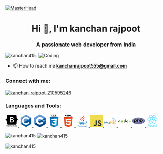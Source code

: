 [![MasterHead](https://www.google.com/url?sa=i&url=https%3A%2F%2Fwww.niit.com%2Findia%2Fgraduates%2Fhtml-css-and-javascript&psig=AOvVaw2mAtH785GUqi3JE3dZz2yx&ust=1687187351847000&source=images&cd=vfe&ved=0CBEQjRxqFwoTCMiyhOWMzf8CFQAAAAAdAAAAABAE)](https://kanchan415.io)
<h1 align="center">Hi 👋, I'm kanchan rajpoot</h1>
<h3 align="center">A passionate web developer from India</h3>
<img align="right" alt="Coding" width="400" src="https://www.google.com/url?sa=i&url=https%3A%2F%2Fgithub.com%2Fshreya1881&psig=AOvVaw3em3LA7CGQ42FEWmomuG1C&ust=1687186442090000&source=images&cd=vfe&ved=0CBEQjRxqFwoTCOC9grWJzf8CFQAAAAAdAAAAABAW ">

<p align="left"> <img src="https://komarev.com/ghpvc/?username=kanchan415&label=Profile%20views&color=0e75b6&style=flat" alt="kanchan415" /> </p>

- 📫 How to reach me **kanchanrajpoot555@gmail.com**

<h3 align="left">Connect with me:</h3>
<p align="left">
<a href="https://linkedin.com/in/kanchan-rajpoot-210595246" target="blank"><img align="center" src="https://raw.githubusercontent.com/rahuldkjain/github-profile-readme-generator/master/src/images/icons/Social/linked-in-alt.svg" alt="kanchan-rajpoot-210595246" height="30" width="40" /></a>
</p>

<h3 align="left">Languages and Tools:</h3>
<p align="left"> <a href="https://getbootstrap.com" target="_blank" rel="noreferrer"> <img src="https://raw.githubusercontent.com/devicons/devicon/master/icons/bootstrap/bootstrap-plain-wordmark.svg" alt="bootstrap" width="40" height="40"/> </a> <a href="https://www.cprogramming.com/" target="_blank" rel="noreferrer"> <img src="https://raw.githubusercontent.com/devicons/devicon/master/icons/c/c-original.svg" alt="c" width="40" height="40"/> </a> <a href="https://www.w3schools.com/cpp/" target="_blank" rel="noreferrer"> <img src="https://raw.githubusercontent.com/devicons/devicon/master/icons/cplusplus/cplusplus-original.svg" alt="cplusplus" width="40" height="40"/> </a> <a href="https://www.w3schools.com/css/" target="_blank" rel="noreferrer"> <img src="https://raw.githubusercontent.com/devicons/devicon/master/icons/css3/css3-original-wordmark.svg" alt="css3" width="40" height="40"/> </a> <a href="https://www.w3.org/html/" target="_blank" rel="noreferrer"> <img src="https://raw.githubusercontent.com/devicons/devicon/master/icons/html5/html5-original-wordmark.svg" alt="html5" width="40" height="40"/> </a> <a href="https://www.java.com" target="_blank" rel="noreferrer"> <img src="https://raw.githubusercontent.com/devicons/devicon/master/icons/java/java-original.svg" alt="java" width="40" height="40"/> </a> <a href="https://developer.mozilla.org/en-US/docs/Web/JavaScript" target="_blank" rel="noreferrer"> <img src="https://raw.githubusercontent.com/devicons/devicon/master/icons/javascript/javascript-original.svg" alt="javascript" width="40" height="40"/> </a> <a href="https://www.mysql.com/" target="_blank" rel="noreferrer"> <img src="https://raw.githubusercontent.com/devicons/devicon/master/icons/mysql/mysql-original-wordmark.svg" alt="mysql" width="40" height="40"/> </a> <a href="https://nodejs.org" target="_blank" rel="noreferrer"> <img src="https://raw.githubusercontent.com/devicons/devicon/master/icons/nodejs/nodejs-original-wordmark.svg" alt="nodejs" width="40" height="40"/> </a> <a href="https://www.php.net" target="_blank" rel="noreferrer"> <img src="https://raw.githubusercontent.com/devicons/devicon/master/icons/php/php-original.svg" alt="php" width="40" height="40"/> </a> <a href="https://reactjs.org/" target="_blank" rel="noreferrer"> <img src="https://raw.githubusercontent.com/devicons/devicon/master/icons/react/react-original-wordmark.svg" alt="react" width="40" height="40"/> </a> </p>

<p><img align="left" src="https://github-readme-stats.vercel.app/api/top-langs?username=kanchan415&show_icons=true&locale=en&layout=compact" alt="kanchan415" /></p>

<p>&nbsp;<img align="center" src="https://github-readme-stats.vercel.app/api?username=kanchan415&show_icons=true&locale=en" alt="kanchan415" /></p>

<p><img align="center" src="https://github-readme-streak-stats.herokuapp.com/?user=kanchan415&" alt="kanchan415" /></p>
